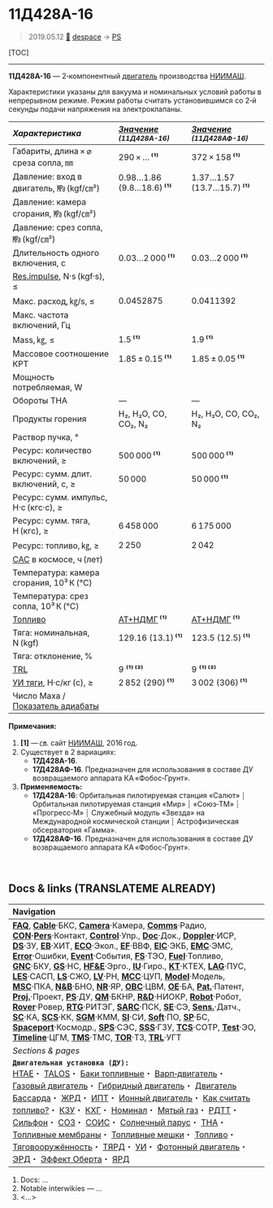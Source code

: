 # 11Д428А-16
> 2019.05.12 [🚀](../index/index.md) [despace](index.md) → [PS](ps.md)

[TOC]

---

**11Д428А-16** — 2‑компонентный [двигатель](ps.md) производства [НИИМАШ](zz_niimash.md).

Характеристики указаны для вакуума и номинальных условий работы в непрерывном режиме. Режим работы считать установившимся со 2‑й секунды подачи напряжения на электроклапаны.

|*Характеристика*|*[Значение](si.md) <small>(11Д428А-16)</small>*|*[Значение](si.md) <small>(11Д428АФ-16)</small>*|
|:--|:--|:--|
|Габариты, длина × ⌀ среза сопла, ㎜|290 × … **⁽¹⁾**|372 × 158 **⁽¹⁾**|
|Давление: вход в двигатель, ㎫ (kgf/㎝²)|0.98…1.86<br> (9.8…18.6) **⁽¹⁾**|1.37…1.57<br> (13.7…15.7) **⁽¹⁾**|
|Давление: камера сгорания, ㎫ (kgf/㎝²)| | |
|Давление: срез сопла, ㎫ (kgf/㎝²)| | |
|Длительность одного включения, с|0.03…2 000 **⁽¹⁾**|0.03…2 000 **⁽¹⁾**|
|[Res.impulse](ing.md), N·s (kgf·s), ≤| | |
|Макс. расход, ㎏/s, ≤|0.0452875|0.0411392|
|Макс. частота включений, Гц| | |
|Mass, ㎏, ≤|1.5 **⁽¹⁾**|1.9 **⁽¹⁾**|
|Массовое соотношение КРТ|1.85 ± 0.15 **⁽¹⁾**|1.85 ± 0.05 **⁽¹⁾**|
|Мощность потребляемая, W| | |
|Обороты ТНА|—|—|
|Продукты горения|H₂, H₂O, CO, CO₂, N₂|H₂, H₂O, CO, CO₂, N₂|
|Раствор пучка, °| | |
|Ресурс: количество включений, ≥|500 000 **⁽¹⁾**|500 000 **⁽¹⁾**|
|Ресурс: сумм. длит. включений, c, ≥|50 000|50 000 **⁽¹⁾**|
|Ресурс: сумм. импульс, Н·с (кгс·с), ≥| |
|Ресурс: сумм. тяга, Н (кгс), ≥|6 458 000|6 175 000|
|Ресурс: топливо, ㎏, ≥|2 250|2 042|
|[САС](lifetime.md) в космосе, ч (лет)| | |
|Температура: камера сгорания, 10³ К (℃)| | |
|Температура: срез сопла, 10³ К (℃)| | |
|[Топливо](fuel.md)|[АТ+НДМГ](at_plus.md) **⁽¹⁾**|[АТ+НДМГ](at_plus.md) **⁽¹⁾**|
|Тяга: номинальная, N (kgf)|129.16 (13.1) **⁽¹⁾**|123.5 (12.5) **⁽¹⁾**|
|Тяга: отклонение, %| | |
|[TRL](trl.md)|9 **⁽¹⁾ ⁽²⁾**|9 **⁽¹⁾ ⁽²⁾**|
|[УИ тяги](isp.md), Н·с/кг (с), ≥|2 852 (290) **⁽¹⁾**|3 002 (306) **⁽¹⁾**|
|Число Маха / [Показатель адиабаты](heat_cr.md)| | |

**Примечания:**

   1. **[1]** — ㎝. сайт [НИИМАШ](zz_niimash.md), 2016 год.
   1. Существует в 2 вариациях:
      - **17Д428А-16**.
      - **17Д428АФ-16**. Предназначен для использования в составе ДУ возвращаемого аппарата КА «Фобос‑Грунт».
   1. **Применяемость:**
      - **17Д428А-16**: Орбитальная пилотируемая станция «Салют» ┊ Орбитальная пилотируемая станция «Мир» ┊ «Союз‑ТМ» ┊ «Прогресс‑М» ┊ Служебный модуль «Звезда» на Международной космической станции ┊ Астрофизическая обсерватория «Гамма».
      - **17Д428АФ-16**. Предназначен для использования в составе ДУ возвращаемого аппарата КА «Фобос‑Грунт».



<p style="page-break-after:always"> </p>

## Docs & links (TRANSLATEME ALREADY)
|Navigation|
|:--|
|**[FAQ](faq.md)**, **[Cable](cable.md)**·БКС, **[Camera](cam.md)**·Камера, **[Comms](comms.md)**·Радио, **[CON](contact.md)·[Pers](person.md)**·Контакт, **[Control](control.md)**·Упр., **[Doc](doc.md)**·Док., **[Doppler](doppler.md)**·ИСР, **[DS](ds.md)**·ЗУ, **[EB](eb.md)**·ХИТ, **[ECO](ecology.md)**·Экол., **[EF](ef.md)**·ВВФ, **[ElC](elc.md)**·ЭКБ, **[EMC](emc.md)**·ЭМС, **[Error](error.md)**·Ошибки, **[Event](event.md)**·События, **[FS](fs.md)**·ТЭО, **[Fuel](fuel.md)**·Топливо, **[GNC](gnc.md)**·БКУ, **[GS](scs.md)**·НС, **[HF&E](hfe.md)**·Эрго., **[IU](iu.md)**·Гиро., **[KT](kt.md)**·КТЕХ, **[LAG](lag.md)**·ПУC, **[LES](les.md)**·САСП, **[LS](ls.md)**·СЖО, **[LV](lv.md)**·РН, **[MCC](mcc.md)**·ЦУП, **[Model](model.md)**·Модель, **[MSC](sc.md)**·ПКА, **[N&B](nnb.md)**·БНО, **[NR](nr.md)**·ЯР, **[OBC](obc.md)**·ЦВМ, **[OE](oe.md)**·БА, **[Pat.](патент.md)**·Патент, **[Proj.](project.md)**·Проект, **[PS](ps.md)**·ДУ, **[QM](qm.md)**·БКНР, **[R&D](rnd.md)**·НИОКР, **[Robot](robotics.md)**·Робот, **[Rover](rover.md)**·Ровер, **[RTG](rtg.md)**·РИТЭГ, **[SARC](sarc.md)**·ПСК, **[SE](se.md)**·СЭ, **[Sens.](sensor.md)**·Датч., **[SC](sc.md)**·КА, **[SCS](scs.md)**·КК, **[SGM](sgm.md)**·КММ, **[SI](si.md)**·СИ, **[Soft](soft.md)**·ПО, **[SP](sp.md)**·БС, **[Spaceport](spaceport.md)**·Космодр., **[SPS](sps.md)**·СЭС, **[SSS](sss.md)**·ГЗУ, **[TCS](tcs.md)**·СОТР, **[Test](test.md)**·ЭО, **[Timeline](timeline.md)**·ЦГМ, **[TMS](tms.md)**·ТМС, **[TOR](tor.md)**·ТЗ, **[TRL](trl.md)**·УГТ|
|*Sections & pages*|
|**`Двигательная установка (ДУ):`**<br> [HTAE](htae.md)・ [TALOS](talos.md)・ [Баки топливные](fuel_tank.md)・ [Варп‑двигатель](warp_drive.md)・ [Газовый двигатель](cgt.md)・ [Гибридный двигатель](гбрд.md)・ [Двигатель Бассарда](bussard_ramjet.md)・ [ЖРД](lpr.md)・ [ИПТ](ing.md)・ [Ионный двигатель](иод.md)・ [Как считать топливо?](si.md)・ [КЗУ](cinu.md)・ [КХГ](cgs.md)・ [Номинал](nominal.md)・ [Мятый газ](exhsteam.md)・ [РДТТ](spr.md)・ [Сильфон](сильфон.md)・ [СОЗ](соз.md)・ [СОИС](соис.md)・ [Солнечный парус](солнечный_парус.md)・ [ТНА](turbopump.md)・ [Топливные мембраны](топливные_мембраны.md)・ [Топливные мешки](топливные_мешки.md)・ [Топливо](fuel.md)・ [Тяговооружённость](ttwr.md)・ [ТЯРД](тярд.md)・ [УИ](isp.md)・ [Фотонный двигатель](фотонный_двигатель.md)・ [ЭРД](epsp.md)・ [Эффект Оберта](oberth_eff.md)・ [ЯРД](ntr.md)|

   1. Docs: …
   1. Notable interwikies — …
   1. <…>
